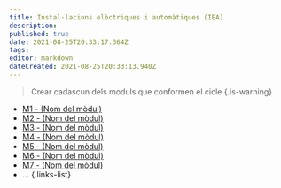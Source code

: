 ```yaml
---
title: Instal·lacions elèctriques i automàtiques (IEA)
description: 
published: true
date: 2021-08-25T20:33:17.364Z
tags: 
editor: markdown
dateCreated: 2021-08-25T20:33:13.940Z
---
```


> Crear cadascun dels moduls que conformen el cicle
{.is-warning}

- [M1 - (Nom del mòdul)](m1)
- [M2 - (Nom del mòdul)](m2)
- [M3 - (Nom del mòdul)](m3)
- [M4 - (Nom del mòdul)](m4)
- [M5 - (Nom del mòdul)](m5)
- [M6 - (Nom del mòdul)](m6)
- [M7 - (Nom del mòdul)](m7)
- ...
 {.links-list}
 